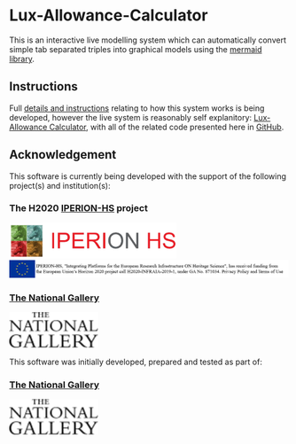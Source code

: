 # Lux-Allowance-Calculator

This is an interactive live modelling system which can automatically convert simple tab separated triples into graphical models using the [mermaid library](https://mermaid-js.github.io/mermaid). 

## Instructions
Full [details and instructions](https://jpadfield.github.io/Lux-Allowance-Calculator/instructions.html) relating to how this system works is being developed, however the live system is reasonably self explanitory: [Lux-Allowance Calculator](https://jpadfield.github.io/Lux-Allowance-Calculator/), with all of the related code presented here in [GitHub](https://github.com/jpadfield/Lux-Allowance-Calculator/).

## Acknowledgement

This software is currently being developed with the support of the following project(s) and institution(s):

### The H2020 [IPERION-HS](https://www.iperionhs.eu/) project
[<img height="64px" src="docs/graphics/IPERION-HS%20Logo.png" alt="IPERION-HS">](https://www.iperionhs.eu/)<br/>
[<img height="32px" src="docs/graphics/iperionhs-eu-tag2.png" alt="IPERION-HS">](https://www.iperionhs.eu/)

### [The National Gallery](https://www.nationalgallery.org.uk)
[<img height="64px" src="docs/graphics/ng-logo-black-100x40.png" alt="The National Gallery">](https://www.nationalgallery.org.uk/research)

This software was initially developed, prepared and tested as part of:

### [The National Gallery](https://www.nationalgallery.org.uk)
[<img height="64px" src="docs/graphics/ng-logo-black-100x40.png" alt="The National Gallery">](https://www.nationalgallery.org.uk/research)
